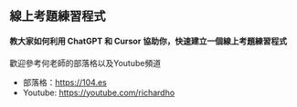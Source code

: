 ## 線上考題練習程式
#### 教大家如何利用 ChatGPT 和 Cursor 協助你，快速建立一個線上考題練習程式

歡迎參考何老師的部落格以及Youtube頻道

- 部落格：<https://104.es>
- Youtube: <https://youtube.com/richardho>
